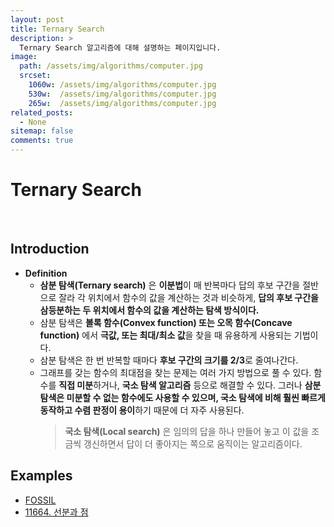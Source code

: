```yaml
---
layout: post
title: Ternary Search
description: >
  Ternary Search 알고리즘에 대해 설명하는 페이지입니다.
image: 
  path: /assets/img/algorithms/computer.jpg
  srcset:
    1060w: /assets/img/algorithms/computer.jpg
    530w:  /assets/img/algorithms/computer.jpg
    265w:  /assets/img/algorithms/computer.jpg
related_posts:
  - None
sitemap: false
comments: true
---
```


# Ternary Search

<br>

## Introduction
- **Definition**
  - **삼분 탐색(Ternary search)** 은 **이분법**이 매 반복마다 답의 후보 구간을 절반으로 잘라 각 위치에서 함수의 값을 계산하는 것과 비슷하게, **답의 후보 구간을 삼등분하는 두 위치에서 함수의 값을 계산하는 탐색 방식이다.**
  - 삼분 탐색은 **볼록 함수(Convex function) 또는 오목 함수(Concave function)** 에서 **극값, 또는 최대/최소 값**을 찾을 때 유용하게 사용되는 기법이다.
  - 삼분 탐색은 한 번 반복할 때마다 **후보 구간의 크기를 2/3**로 줄여나간다.
  - 그래프를 갖는 함수의 최대점을 찾는 문제는 여러 가지 방법으로 풀 수 있다. 함수를 **직접 미분**하거나, **국소 탐색 알고리즘** 등으로 해결할 수 있다. 그러나 **삼분 탐색은 미분할 수 없는 함수에도 사용할 수 있으며, 국소 탐색에 비해 훨씬 빠르게 동작하고 수렴 판정이 용이**하기 때문에 더 자주 사용된다.
    > **국소 탐색(Local search)** 은 임의의 답을 하나 만들어 놓고 이 값을 조금씩 갱신하면서 답이 더 좋아지는 쪽으로 움직이는 알고리즘이다.

## Examples
- <a href="https://github.com/HyunJinNo/Algorithm/blob/main/Ternary%20search/FOSSIL.java" target="_blank">FOSSIL</a>
- <a href="https://github.com/HyunJinNo/Algorithm/tree/main/%EB%B0%B1%EC%A4%80/Gold/11664.%E2%80%85%EC%84%A0%EB%B6%84%EA%B3%BC%E2%80%85%EC%A0%90" target="_blank">11664. 선분과 점</a>
